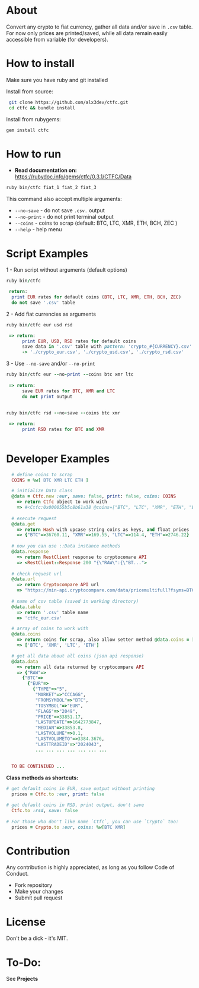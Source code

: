 # About
Convert any crypto to fiat currency, gather all data and/or save in `.csv` table.  
For now only prices are printed/saved, while all data remain easily accessible from variable (for developers).  
  
  
# How to install
Make sure you have ruby and git installed  

Install from source:
```bash
 git clone https://github.com/alx3dev/ctfc.git
 cd ctfc && bundle install
```  

Install from rubygems:

```bash
gem install ctfc
```
# How to run
  - **Read documentation on:** https://rubydoc.info/gems/ctfc/0.3.1/CTFC/Data  

```bash
ruby bin/ctfc fiat_1 fiat_2 fiat_3
```

This command also accept multiple arguments:

 - `--no-save`  -  do not save `.csv.` output
 - `--no-print` -  do not print terminal output
 - `--coins`    -  coins to scrap (default: BTC, LTC, XMR, ETH, BCH, ZEC )
 - `--help`     -  help menu
  
  
# Script Examples
 1 - Run script without arguments (default options)  
 
 ```ruby
 ruby bin/ctfc 
 
  return:  
   print EUR rates for default coins (BTC, LTC, XMR, ETH, BCH, ZEC)
   do not save '.csv' table 
 ```     
     
     
 2 - Add fiat currencies as arguments  

```ruby
ruby bin/ctfc eur usd rsd

 => return:  
      print EUR, USD, RSD rates for default coins 
      save data in '.csv' table with pattern: 'crypto_#{CURRENCY}.csv'
      -> './crypto_eur.csv', './crypto_usd.csv', './crypto_rsd.csv'
```

 3 - Use `--no-save` and/or `--no-print`  
 
```ruby
ruby bin/ctfc eur --no-print --coins btc xmr ltc
 
 => return:
      save EUR rates for BTC, XMR and LTC
      do not print output  
  
  
ruby bin/ctfc rsd --no-save --coins btc xmr

 => return:
      print RSD rates for BTC and XMR
  
```  

  
# Developer Examples
```ruby
  # define coins to scrap
  COINS = %w[ BTC XMR LTC ETH ]

  # initialize Data class  
  @data = Ctfc.new :eur, save: false, print: false, coins: COINS
    => return Ctfc object to work with
    => #<Ctfc:0x000055b5c8b61a38 @coins=["BTC", "LTC", "XMR", "ETH", "BCH", "ZEC"], @fiat="EUR", @print=true, @save=true>
 
  # execute request
  @data.get
    => return Hash with upcase string coins as keys, and float prices
    => {"BTC"=>36760.11, "XMR"=>169.55, "LTC"=>114.4, "ETH"=>2746.22}
  
  # now you can use ::Data instance methods
  @data.response
    => return RestClient response to cryptocomare API
    => <RestClient::Response 200 "{\"RAW\":{\"BT...">
  
  # check request url 
  @data.url
    => return Cryptocompare API url
    => "https://min-api.cryptocompare.com/data/pricemultifull?fsyms=BTC&fsyms=LTC&fsyms=XMR&fsyms=ETH&fsyms=BCH&fsyms=ZEC&tsyms=EUR"
  
  # name of csv table (saved in working directory)  
  @data.table
    => return '.csv' table name
    => 'ctfc_eur.csv'

  # array of coins to work with
  @data.coins
    => return coins for scrap, also allow setter method @data.coins = [...]
    => ['BTC', 'XMR', 'LTC', 'ETH']

  # get all data about all coins (json api response)
  @data.data
    => return all data returned by cryptocompare API
    => {"RAW"=>
      {"BTC"=>
        {"EUR"=>
          {"TYPE"=>"5",
           "MARKET"=>"CCCAGG",
           "FROMSYMBOL"=>"BTC",
           "TOSYMBOL"=>"EUR",
           "FLAGS"=>"2049",
           "PRICE"=>33851.17,
           "LASTUPDATE"=>1642773847,
           "MEDIAN"=>33853.8,
           "LASTVOLUME"=>0.1,
           "LASTVOLUMETO"=>3384.3676,
           "LASTTRADEID"=>"2024043",
           ... ... ... ... ... ... ...
    
  
  TO BE CONTINIUED ...
```    

**Class methods as shortcuts:**

```ruby
# get default coins in EUR, save output without printing
  prices = Ctfc.to :eur, print: false

# get default coins in RSD, print output, don't save
  Ctfc.to :rsd, save: false
 
# For those who don't like name `Ctfc`, you can use `Crypto` too:
  prices = Crypto.to :eur, coins: %w[BTC XMR]
```  

# Contribution
Any contribution is highly appreciated, as long as you follow Code of Conduct.

 - Fork repository
 - Make your changes
 - Submit pull request  

# License
Don't be a dick - it's MIT.

# To-Do:
See **Projects**
